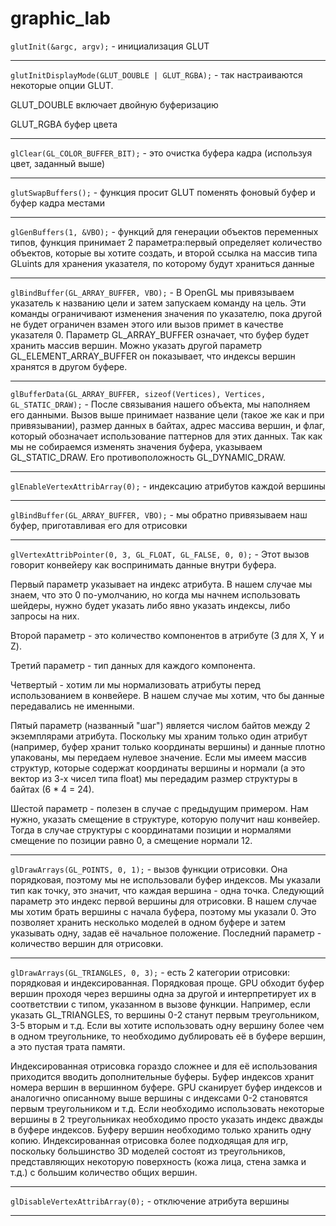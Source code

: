 # graphic_lab
`glutInit(&argc, argv);` - инициализация GLUT
____
`glutInitDisplayMode(GLUT_DOUBLE | GLUT_RGBA);` - так настраиваются некоторые опции GLUT.

GLUT_DOUBLE включает двойную буферизацию

GLUT_RGBA буфер цвета
____
`glClear(GL_COLOR_BUFFER_BIT);` - это очистка буфера кадра (используя цвет, заданный выше)
____
`glutSwapBuffers();` - функция просит GLUT поменять фоновый буфер и буфер кадра местами
____
`glGenBuffers(1, &VBO);` - функций для генерации объектов переменных типов, 
функция принимает 2 параметра:первый определяет количество объектов, которые вы хотите создать, 
и второй ссылка на массив типа GLuints для хранения указателя, по которому будут храниться данные
____
`glBindBuffer(GL_ARRAY_BUFFER, VBO);` - В OpenGL мы привязываем указатель к названию цели и затем запускаем команду на цель.
Эти команды ограничивают изменения значения по указателю,
пока другой не будет ограничен взамен этого или вызов примет в качестве указателя 0.
Параметр GL_ARRAY_BUFFER означает, что буфер будет хранить массив вершин.
Можно указать другой параметр GL_ELEMENT_ARRAY_BUFFER он показывает, что индексы вершин хранятся в другом буфере.
____
`glBufferData(GL_ARRAY_BUFFER, sizeof(Vertices), Vertices, GL_STATIC_DRAW);` - После связывания нашего объекта, мы наполняем его данными.
Вызов выше принимает название цели (такое же как и при привязывании), размер данных в байтах, адрес массива вершин, и флаг,
который обозначает использование паттернов для этих данных.
Так как мы не собираемся изменять значения буфера, указываем GL_STATIC_DRAW. Его противоположность GL_DYNAMIC_DRAW.
____
`glEnableVertexAttribArray(0);` - индексацию атрибутов каждой вершины
____
`glBindBuffer(GL_ARRAY_BUFFER, VBO);` - мы обратно привязываем наш буфер, приготавливая его для отрисовки
____
`glVertexAttribPointer(0, 3, GL_FLOAT, GL_FALSE, 0, 0);` - Этот вызов говорит конвейеру как воспринимать данные внутри буфера.

Первый параметр указывает на индекс атрибута. В нашем случае мы знаем, что это 0 по-умолчанию,
но когда мы начнем использовать шейдеры, нужно будет указать либо явно указать индексы, либо запросы на них.

Второй параметр - это количество компонентов в атрибуте (3 для X, Y и Z).

Третий параметр - тип данных для каждого компонента.

Четвертый - хотим ли мы нормализовать атрибуты перед использованием в конвейере. В нашем случае мы хотим, что бы данные передавались не именными.

Пятый параметр (названный "шаг") является числом байтов между 2 экземплярами атрибута.
Поскольку мы храним только один атрибут (например, буфер хранит только координаты вершины) и данные плотно упакованы,
мы передаем нулевое значение. Если мы имеем массив структур,
которые содержат координаты вершины и нормали (а это вектор из 3-х чисел типа float)
мы передадим размер структуры в байтах (6 * 4 = 24).

Шестой параметр - полезен в случае с предыдущим примером. Нам нужно, указать смещение в структуре, которую получит наш конвейер.
Тогда в случае структуры с координатами позиции и нормалями смещение по позиции равно 0, а смещение нормали 12.
____
`glDrawArrays(GL_POINTS, 0, 1);` - вызов функции отрисовки. Она порядковая, поэтому мы не использовали буфер индексов.
Мы указали тип как точку, это значит, что каждая вершина - одна точка. 
Следующий параметр это индекс первой вершины для отрисовки. В нашем случае мы хотим брать вершины с начала буфера,
поэтому мы указали 0. Это позволяет хранить несколько моделей в одном буфере и затем указывать одну,
задав её начальное положение. 
Последний параметр - количество вершин для отрисовки.
____
`glDrawArrays(GL_TRIANGLES, 0, 3);` - есть 2 категории отрисовки: порядковая и индексированная. Порядковая проще. 
GPU обходит буфер вершин проходя через вершины одна за другой и интерпретирует их в соответствии с типом,
указанном в вызове функции. Например, если указать GL_TRIANGLES, то вершины 0-2 станут первым треугольником, 3-5 вторым и т.д. 
Если вы хотите использовать одну вершину более чем в одном треугольнике, то необходимо дублировать её в буфере вершин,
а это пустая трата памяти.

Индексированная отрисовка гораздо сложнее и для её использования приходится вводить дополнительные буферы.
Буфер индексов хранит номера вершин в вершинном буфере. GPU сканирует буфер индексов и аналогично описанному выше вершины
с индексами 0-2 становятся первым треугольником и т.д. Если необходимо использовать некоторые вершины в 2 треугольниках 
необходимо просто указать индекс дважды в буфере индексов. Буферу вершин необходимо только хранить одну копию.
Индексированная отрисовка более подходящая для игр, поскольку большинство 3D моделей состоят из треугольников,
представляющих некоторую поверхность (кожа лица, стена замка и т.д.) с большим количество общих вершин. 
____
`glDisableVertexAttribArray(0);` - отключение атрибута вершины
____





